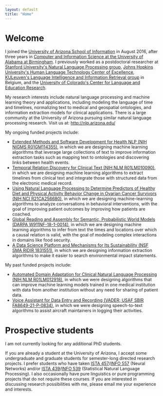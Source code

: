 ```yaml
---
layout: default
title: "Home"
---
```


# Welcome #

I joined the [University of Arizona School of Information](http://ischool.arizona.edu/) in August 2016, after three years in [Computer and Information Science at the University of Alabama at Birmingham](https://cis.uab.edu/).
I previously worked as a postdoctoral researcher at
[Stanford University's Natural Language Processing group](http://nlp.stanford.edu),
[Johns Hopkins University's Human Language Technology Center of Excellence](http://hltcoe.jhu.edu/),
[KULeuven's Language Intelligence and Information Retrieval group](http://liir.cs.kuleuven.be/) in Belgium,
and the [University of Colorado's Center for Language and Education Research](https://www.colorado.edu/lab/clear/).

My research interests include natural language processing and machine learning theory and applications, including modeling the language of time and timelines, normalizing text to medical and geospatial ontologies, and information extraction models for clinical applications.
There is a large community at the University of Arizona pursuing similar natural language processing research. Visit us at: <http://nlp.arizona.edu/>

My ongoing funded projects include:

* [Extended Methods and Software Development for Health NLP (NIH NIGMS R01GM114355)](https://reporter.nih.gov/project-details/10209178), in which we are designing machine learning algorithms that leverage large collections of text to improve information extraction tasks such as mapping text to ontologies and discovering links between health events.
* [Temporal Relation Discovery for Clinical Text (NIH NLM R01LM010090)](https://reporter.nih.gov/project-details/9735964), in which we are designing machine learning algorithms to extract timelines from clinical text and integrate those with structured data from the electronic medical record.
* [Using Natural Language Processing to Determine Predictors of Healthy Diet and Physical Activity Behavior Change in Ovarian Cancer Survivors (NIH NCI R21CA256680)](https://reporter.nih.gov/project-details/10510666), in which we are designing machine-learning algorithms to analyze conversations in behavioral interventions, with the goal of improving patient outcomes by improving how patients are coached.
* [Global Reading and Assembly for Semantic, Probabilistic World Models (DARPA W911NF-18-1-0014)](https://www.darpa.mil/program/world-modelers), in which we are designing machine learning algorithms to infer from text the times and locations over which a causal relation is valid, with the goal of modeling complex interactions in domains like food security.
* [A Data Science Platform and Mechanisms for Its Sustainability (NSF SMA RIDIR 1831551)](https://www.nsf.gov/awardsearch/showAward?AWD_ID=1831551), in which we are designing information extraction algorithms to make it easier to search environmental impact statements.

My past funded projects include:

* [Automated Domain Adaptation for Clinical Natural Language Processing (NIH NLM R01LM012918)](https://reporter.nih.gov/project-details/9579181), in which we were designing algorithms that can improve machine learning models trained in one medical institution with data from another institution without any need for sharing of patient data.
* [Voice Assistant for Data Entry and Recording (VADER; USAF SBIR FA8649-21-P-0834)](https://www.sbir.gov/node/2165081), in which we were designing speech-to-text algorithms to assist aircraft maintainers in logging their activities.

# Prospective students #

I am not currently looking for any additional PhD students.

If you are already a student at the University of Arizona, I accept some undergraduate and graduate students for semester-long directed research projects.
I prefer students who have taken [ISTA 457](https://ischool.arizona.edu/course/ista-457-neural-networks)/[INFO 557](https://ischool.arizona.edu/course/info-557-neural-networks) (Neural Networks) and/or [ISTA 439](https://ischool.arizona.edu/course/ista-439-statistical-natural-language-processing-cross-listed-ling-439)/[INFO 539](https://ischool.arizona.edu/course/info-539-statistical-natural-language-processing-cross-listed-ling-539) (Statistical Natural Language Processing).
I also occasionally have pure linguistics or pure programming projects that do not require these courses.
If you are interested in discussing research possibilities with me, please email me your experience and interests.
